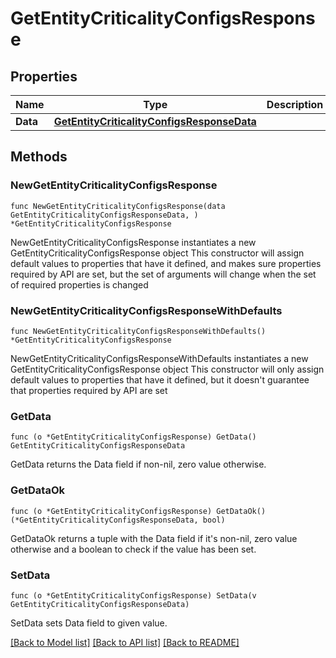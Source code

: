 # GetEntityCriticalityConfigsResponse

## Properties

Name | Type | Description | Notes
------------ | ------------- | ------------- | -------------
**Data** | [**GetEntityCriticalityConfigsResponseData**](GetEntityCriticalityConfigsResponseData.md) |  | 

## Methods

### NewGetEntityCriticalityConfigsResponse

`func NewGetEntityCriticalityConfigsResponse(data GetEntityCriticalityConfigsResponseData, ) *GetEntityCriticalityConfigsResponse`

NewGetEntityCriticalityConfigsResponse instantiates a new GetEntityCriticalityConfigsResponse object
This constructor will assign default values to properties that have it defined,
and makes sure properties required by API are set, but the set of arguments
will change when the set of required properties is changed

### NewGetEntityCriticalityConfigsResponseWithDefaults

`func NewGetEntityCriticalityConfigsResponseWithDefaults() *GetEntityCriticalityConfigsResponse`

NewGetEntityCriticalityConfigsResponseWithDefaults instantiates a new GetEntityCriticalityConfigsResponse object
This constructor will only assign default values to properties that have it defined,
but it doesn't guarantee that properties required by API are set

### GetData

`func (o *GetEntityCriticalityConfigsResponse) GetData() GetEntityCriticalityConfigsResponseData`

GetData returns the Data field if non-nil, zero value otherwise.

### GetDataOk

`func (o *GetEntityCriticalityConfigsResponse) GetDataOk() (*GetEntityCriticalityConfigsResponseData, bool)`

GetDataOk returns a tuple with the Data field if it's non-nil, zero value otherwise
and a boolean to check if the value has been set.

### SetData

`func (o *GetEntityCriticalityConfigsResponse) SetData(v GetEntityCriticalityConfigsResponseData)`

SetData sets Data field to given value.



[[Back to Model list]](../README.md#documentation-for-models) [[Back to API list]](../README.md#documentation-for-api-endpoints) [[Back to README]](../README.md)


